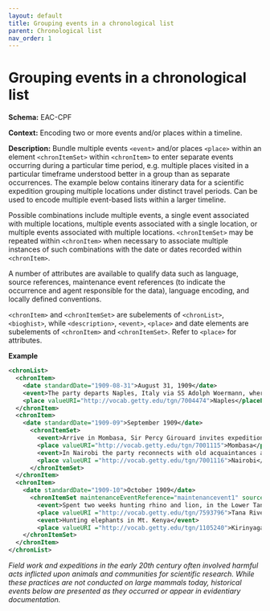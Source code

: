 ```yaml
---
layout: default
title: Grouping events in a chronological list
parent: Chronological list
nav_order: 1
---
```


# Grouping events in a chronological list

**Schema:**
EAC-CPF

**Context:** 
Encoding two or more events and/or places within a timeline.

**Description:** 
Bundle multiple events `<event>` and/or places `<place>` within an element `<chronItemSet>` within `<chronItem>` to enter separate events occurring during a particular time period, e.g. multiple places visited in a particular timeframe understood better in a group than as separate occurrences. The example below contains itinerary data for a scientific expedition grouping multiple locations under distinct travel periods. Can be used to encode multiple event-based lists within a larger timeline.

Possible combinations include multiple events, a single event associated with multiple locations, multiple events associated with a single location, or multiple events associated with multiple locations. `<chronItemSet>` may be repeated within `<chronItem>` when necessary to associate multiple instances of such combinations with the date or dates recorded within `<chronItem>`.

A number of attributes are available to qualify data such as language, source references, maintenance event references (to indicate the occurrence and agent responsible for the data), language encoding, and locally defined conventions.

`<chronItem>` and `<chronItemSet>` are subelements of `<chronList>`, `<bioghist>`, while `<description>`, `<event>`, `<place>` and date elements are subelements of `<chronItem>` and `<chronItemSet>`. Refer to `<place>` for attributes.

**Example**
```xml
<chronList>
  <chronItem>
    <date standardDate="1909-08-31">August 31, 1909</date>
    <event>The party departs Naples, Italy via SS Adolph Woermann, where they are introduced to Sir Percy Girouard, the new British East Africa governor</event>
    <place valueURI="http://vocab.getty.edu/tgn/7004474">Naples</placeEntry>
  </chronItem>
  <chronItem>
    <date standardDate="1909-09">September 1909</date>
      <chronItemSet>
        <event>Arrive in Mombasa, Sir Percy Girouard invites expedition party to travel by private rail to Nairobi</event>
        <place valueURI="http://vocab.getty.edu/tgn/7001115">Mombasa</place>
        <event>In Nairobi the party reconnects with old acquaintances and purchases supplies for the journey. </event>
        <place valueURI ="http://vocab.getty.edu/tgn/7001116">Nairobi</place>
      </chronItemSet>
  </chronItem>
  <chronItem>
    <date standardDate="1909-10">October 1909</date>
      <chronItemSet maintenanceEventReference="maintenancevent1" sourceReference="source1">
        <event>Spent two weeks hunting rhino and lion, in the Lower Tana River Valley, Delia Akeley procures a small monkey and names her J.T. Jr.</event>
        <place valueURI ="http://vocab.getty.edu/tgn/7593796">Tana River</place>
        <event>Hunting elephants in Mt. Kenya</event>
        <place valueURI ="http://vocab.getty.edu/tgn/1105240">Kirinyaga</place>
    </chronItemSet>
  </chronItem> 
</chronList>
```

_Field work and expeditions in the early 20th century often involved harmful acts inflicted upon animals and communities for scientific research. While these practices are not conducted on large mammals today, historical events below are presented as they occurred or appear in evidentiary documentation._

